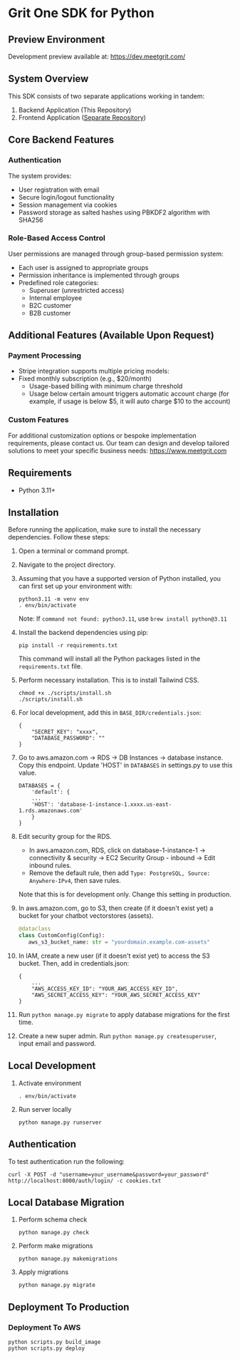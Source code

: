 # Grit One SDK for Python

## Preview Environment
Development preview available at: https://dev.meetgrit.com/

## System Overview

This SDK consists of two separate applications working in tandem:
1. Backend Application (This Repository)
1. Frontend Application ([Separate Repository](https://github.com/gritholdings/grit-web-sdk-ts))

## Core Backend Features

### Authentication
The system provides:
- User registration with email
- Secure login/logout functionality
- Session management via cookies
- Password storage as salted hashes using PBKDF2 algorithm with SHA256

### Role-Based Access Control
User permissions are managed through group-based permission system:
- Each user is assigned to appropriate groups
- Permission inheritance is implemented through groups
- Predefined role categories:
    - Superuser (unrestricted access)
    - Internal employee
    - B2C customer
    - B2B customer

## Additional Features (Available Upon Request)

### Payment Processing
- Stripe integration supports multiple pricing models:
- Fixed monthly subscription (e.g., $20/month)
    - Usage-based billing with minimum charge threshold
    - Usage below certain amount triggers automatic account charge (for example, if usage is below $5, it will auto charge $10 to the account)

### Custom Features
For additional customization options or bespoke implementation requirements, please contact us. Our team can design and develop tailored solutions to meet your specific business needs: https://www.meetgrit.com

## Requirements
- Python 3.11+

## Installation
Before running the application, make sure to install the necessary dependencies. Follow these steps:

1. Open a terminal or command prompt.
1. Navigate to the project directory.

1. Assuming that you have a supported version of Python installed, you can first set up your environment with:
    ```
    python3.11 -m venv env
    . env/bin/activate
    ```
    Note: If `command not found: python3.11`, use `brew install python@3.11`

1. Install the backend dependencies using pip:
    ```
    pip install -r requirements.txt
    ```
    This command will install all the Python packages listed in the `requirements.txt` file.

1. Perform necessary installation. This is to install Tailwind CSS.
    ```
    chmod +x ./scripts/install.sh
    ./scripts/install.sh
    ```

1. For local development, add this in `BASE_DIR/credentials.json`:
    ```
    {
        "SECRET_KEY": "xxxx",
        "DATABASE_PASSWORD": ""
    }
    ```

1. Go to aws.amazon.com -> RDS -> DB Instances -> database instance. Copy this endpoint.
    Update 'HOST' in `DATABASES` in settings.py to use this value.
    ```
    DATABASES = {
        'default': {
        ...
        'HOST': 'database-1-instance-1.xxxx.us-east-1.rds.amazonaws.com'
        }
    }
    ```

1. Edit security group for the RDS.
    * In aws.amazon.com, RDS, click on database-1-instance-1 -> connectivity & security -> EC2 Security Group - inbound -> Edit inbound rules.
    * Remove the default rule, then add `Type: PostgreSQL, Source: Anywhere-IPv4`, then save rules.

    Note that this is for development only. Change this setting in production.

1. In aws.amazon.com, go to S3, then create (if it doesn't exist yet) a bucket for your chatbot vectorstores (assets).

    ```python
    @dataclass
    class CustomConfig(Config):
       aws_s3_bucket_name: str = "yourdomain.example.com-assets"
    ```

1. In IAM, create a new user (if it doesn't exist yet) to access the S3 bucket. Then, add in credentials.json:
    ```
    {
        ...
        "AWS_ACCESS_KEY_ID": "YOUR_AWS_ACCESS_KEY_ID",
        "AWS_SECRET_ACCESS_KEY": "YOUR_AWS_SECRET_ACCESS_KEY"
    }
    ```

1. Run `python manage.py migrate` to apply database migrations for the first time.

1. Create a new super admin. Run `python manage.py createsuperuser`, input email and password.

## Local Development
1. Activate environment
    ```
    . env/bin/activate
    ```

2. Run server locally
    ```
    python manage.py runserver
    ```

## Authentication
To test authentication run the following:
```
curl -X POST -d "username=your_username&password=your_password" http://localhost:8000/auth/login/ -c cookies.txt
```

## Local Database Migration
1. Perform schema check
    ```
    python manage.py check
    ```
1. Perform make migrations
    ```
    python manage.py makemigrations
    ```
1. Apply migrations
    ```
    python manage.py migrate
    ```

## Deployment To Production

### Deployment To AWS

```
python scripts.py build_image
python scripts.py deploy
```